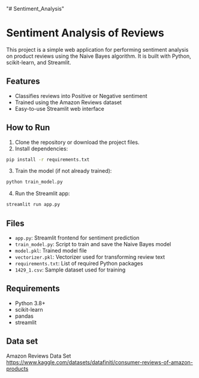 "# Sentiment_Analysis" 


# Sentiment Analysis of Reviews

This project is a simple web application for performing sentiment analysis on product reviews using the Naive Bayes algorithm. It is built with Python, scikit-learn, and Streamlit.

## Features

- Classifies reviews into Positive or Negative sentiment
- Trained using the Amazon Reviews dataset
- Easy-to-use Streamlit web interface

## How to Run

1. Clone the repository or download the project files.
2. Install dependencies:

```bash
pip install -r requirements.txt
```

3. Train the model (if not already trained):

```bash
python train_model.py
```

4. Run the Streamlit app:

```bash
streamlit run app.py
```

## Files

- `app.py`: Streamlit frontend for sentiment prediction
- `train_model.py`: Script to train and save the Naive Bayes model
- `model.pkl`: Trained model file
- `vectorizer.pkl`: Vectorizer used for transforming review text
- `requirements.txt`: List of required Python packages
- `1429_1.csv`: Sample dataset used for training

## Requirements

- Python 3.8+
- scikit-learn
- pandas
- streamlit
 
 ## Data set
 Amazon Reviews Data Set
 https://www.kaggle.com/datasets/datafiniti/consumer-reviews-of-amazon-products
